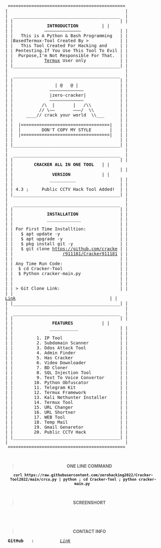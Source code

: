 <pre>
 =============================================
|                                             |
|  _________________________________________  |
| |                                         | |
| |             <b>INTRODUCTION</b>         | |
| |            ——————————————               | |
| |   This is A Python & Bash Programming   | |    
| |BasedTermux-Tool Created By >            | |
| |   This Tool Created For Hacking and     | |
| | Pentesting.If You Use This Tool To Evil | |
| |  Purpose,I'm Not Responsible For That.  | |
| |            <a href="https://play.google.com/store/apps/details?id=com.termux">Termux</a> User only             | |
| |_________________________________________| |
|                                             |
|  _________________________________________  |
| |                                         | |
| |		           | @   @ |		        | |
| |              —————————————		        | |
| |              |zero-cracker|		        | |	  
| |              —————————————		        | |
| |           /\  |       |   /\\	        | |
| |          // \——       ———/  \\	        | |  
| |     ____// crack your world  \\___ 	    | |
| |			                                | |
| |  |==================================|   | |
| |  |        DON'T COPY MY STYLE       |   | |
| |  |==================================|   | |
| |                                         | |
| |_________________________________________| |
|                                             |
|  _________________________________________  |
| |                                         | |
| |        <b>CRACKER ALL IN ONE TOOL</b>   | |
| |                                         | |
| |               <b>VERSION</b>            | |
| |              __________                 | |
| |                                         | |
| | 4.3 ;     Public CCTV Hack Tool Added!  | |
| |_________________________________________| |
|                                             |
|  _________________________________________  | 
| |                                         | |
<!--| |        CRACKER ALL IN ONE TOOL         | |-->| |             <b>INSTALLATION</b>                | |
| |             _____________               | |
| |                                         | |
| | For First Time Installtion:             | |
| |   $ apt update -y                       | |
| |   $ apt upgrade -y                      | |
| |   $ pkg install git -y                  | |
| |   $ git clone <a href="https://github.com/zerohacking2022/Cracker-Tool200">https://github.com/cracke</a> | |
| |                   <a href="https://github.com/zerohacking2022/Cracker-Tool2022">r911181/Cracker911181</a> | |
| |                                         | |
| | Any Time Run Code:                      | |
| |  $ cd Cracker-Tool                      | |
| |  $ Python cracker-main.py               | |
| |                                         | |
| |                                         | |
| | > Git Clone Link:                       | |
| | <a href="https://github.com/zerohacking2022/Cracker-Tool2022">
Link</a>                                    | |
| |_________________________________________| |
|                                             |
|  _________________________________________  |
| |                                         | |
| |               <b>FEATURES</b>           | |
| |              ___________                | |
| |                                         | |
| |         1. IP Tool                      | |
| |         2. Subdomain Scanner            | |
| |         3. Ddos Attack Tool             | |
| |         4. Admin Finder                 | |
| |         5. Has Cracker                  | |
| |         6. Video Downloader             | |
| |         7. BD Cloner                    | |
| |         8. SQL Injection Tool           | |
| |         9. Text To Voice Convertor      | |
| |        10. Python Obfuscator            | |
| |        11. Telegram Kit                 | |
| |        12. Termux Framework             | |
| |        13. Kali Nethunter Installer     | |
| |        14. Termux Tool                  | |
| |        15. URL Changer                  | |
| |        16. URL Shortner                 | |
| |        17. WEB Tool                     | |
| |	       18. Temp Mail		            | |
| |        19. Gmail Genaretor 		        | |
| |	       20. Public CCTV Hack		        | |
| |_________________________________________| |
|                                             |
 =============================================
</pre>


<br>
<div align="center">
<b>

> ONE LINE COMMAND


```
curl https://raw.githubusercontent.com/zerohacking2022/Cracker-Tool2022/main/crcu.py | python ; cd Cracker-Tool ; python cracker-main.py 
``` 
<br>

  
> SCREENSHORT


</b>


<br>

<b><br>
  

> CONTACT INFO  

</b></div>
<pre>
<b> GitHub</b>   :          <a href="https://github.com/cracker911181"><i>Link</i></a>
</pre>
